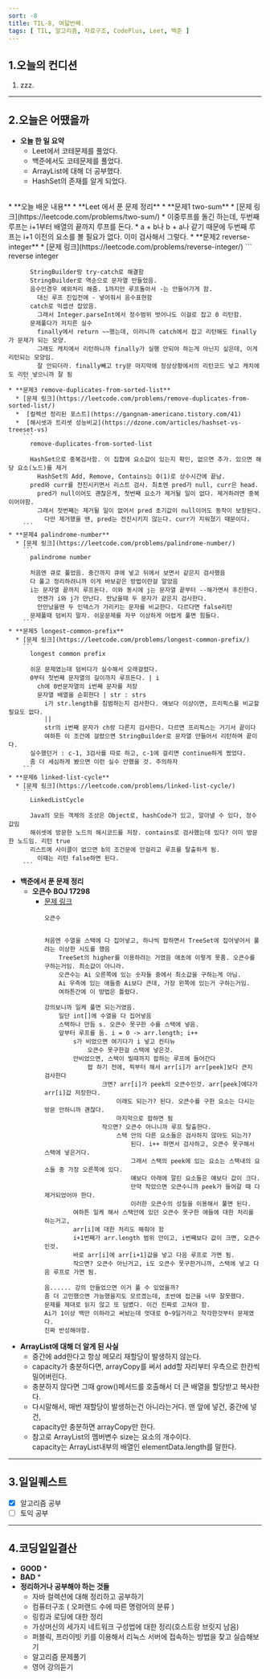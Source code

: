 ```yaml
---
sort: -8
title: TIL-8, 여덟번째.
tags: [ TIL, 알고리즘, 자료구조, CodePlus, Leet, 백준 ]
---
```


## 1.오늘의 컨디션
1. zzz.

***

## 2.오늘은 어땠을까
* **오늘 한 일 요약**  
  * Leet에서 코테문제를 풀었다.
  * 백준에서도 코테문제를 풀었다.
  * ArrayList에 대해 더 공부했다.
  * HashSet의 존재를 알게 되었다.
<br>
* **오늘 배운 내용**  
  * **Leet 에서 푼 문제 정리**
    * **문제1 two-sum**
      * [문제 링크](https://leetcode.com/problems/two-sum/)
      * 이중루프를 돌긴 하는데, 두번째 루프는 i+1부터 배열의 끝까지 루프를 돈다.
      * a + b나 b + a나 같기 때문에 두번째 루프는 i+1 이전의 요소를 볼 필요가 없다. 이미 검사해서 그렇다.
    * **문제2 reverse-integer**
      * [문제 링크](https://leetcode.com/problems/reverse-integer/)
        ```
          reverse integer
          
          StringBuilder랑 try-catch로 해결함
          StringBuilder로 역순으로 문자열 만들었음.
          음수인경우 예외처리 해줌. 1까지만 루프돌아서 -는 안들어가게 함.
            대신 루프 진입전에 - 넣어줘서 음수표현함
          catch로 익셉션 잡았음.
            그래서 Integer.parseInt에서 정수범위 벗어나도 이걸로 잡고 0 리턴함.
          문제풀다가 저지른 실수
            finally에서 return ~~했는데, 이러니까 catch에서 잡고 리턴해도 finally가 문제가 되는 모양.
            그래도 캐치에서 리턴하니까 finally가 실행 안되야 하는게 아닌지 싶은데, 이게 리턴되는 모양임.
            잘 안되더라. finally빼고 try문 마지막에 정상상황에서의 리턴코드 넣고 캐치에도 리턴 넣으니까 잘 됨
        ```
    * **문제3 remove-duplicates-from-sorted-list**
      * [문제 링크](https://leetcode.com/problems/remove-duplicates-from-sorted-list/)
      *  [컬렉션 정리된 포스트](https://gangnam-americano.tistory.com/41)
      *  [해시셋과 트리셋 성능비교](https://dzone.com/articles/hashset-vs-treeset-vs)
        ```
          remove-duplicates-from-sorted-list

          HashSet으로 중복검사함. 이 집합에 요소값이 있는지 확인, 없으면 추가. 있으면 해당 요소(노드)를 제거
            HashSet의 Add, Remove, Contains는 O(1)로 상수시간에 끝남.
          pred와 curr를 전진시키면서 리스트 검사. 최초엔 pred가 null, curr은 head.
            pred가 null이어도 괜찮은게, 첫번째 요소가 제거될 일이 없다. 제거하려면 중복이어야함.
            그래서 첫번째는 제거될 일이 없어서 pred 초기값이 null이어도 동작이 보장된다.
              다만 제거했을 땐, pred는 전진시키지 않는다. curr가 지워졌기 때문이다.
        ```
    * **문제4 palindrome-number**
      * [문제 링크](https://leetcode.com/problems/palindrome-number/)
        ```
          palindrome number
          
          처음엔 큐로 풀었음. 중간까지 큐에 넣고 뒤에서 보면서 같은지 검사했음
          다 풀고 정리하려니까 이게 바보같은 방법이란걸 알았음
          i는 문자열 끝까지 루프돈다. 이와 동시에 j는 문자열 끝부터 --해가면서 후진한다.
            언젠가 i와 j가 만난다. 만났을때 두 문자가 같은지 검사한다.
            안만났을땐 두 인덱스가 가리키는 문자를 비교한다. 다르다면 false리턴
          문제풀때 덤비지 말자. 쉬운문제를 자꾸 이상하게 어렵게 풀면 힘들다.
        ```
    * **문제5 longest-common-prefix**
      * [문제 링크](https://leetcode.com/problems/longest-common-prefix/)
        ```
          longest common prefix

          쉬운 문제였는데 덤비다가 실수해서 오래걸렸다.
          0부터 첫번째 문자열의 길이까지 루프돈다. | i
            ch에 0번문자열의 i번째 문자를 저장
            문자열 배열을 순회한다 | str : strs
              i가 str.length를 침범하는지 검사한다. 얘보다 이상이면, 프리픽스를 비교할 필요도 없다.
              ||
              str의 i번째 문자가 ch랑 다른지 검사한다. 다르면 프리픽스는 거기서 끝이다
              여하튼 이 조건에 걸렸으면 StringBuilder로 문자열 만들어서 리턴하며 끝이다.
          실수했던거 : c-1, 3검사를 따로 하고, c-1에 걸리면 continue하게 짰었다.
          좀 더 세심하게 봤으면 이런 실수 안했을 것. 주의하자
        ```
    * **문제6 linked-list-cycle**
      * [문제 링크](https://leetcode.com/problems/linked-list-cycle/)
        ```
          LinkedListCycle

          Java의 모든 객체의 조상은 Object로, hashCode가 있고, 알아낼 수 있다, 정수값임
          해쉬셋에 방문한 노드의 해시코드를 저장. contains로 검사했는데 있다? 이미 방문한 노드임. 리턴 true
          리스트에 사이클이 없으면 b의 조건문에 안걸리고 루프를 탈출하게 됨.
            이때는 리턴 false하면 된다.
        ```
  * **백준에서 푼 문제 정리**
    * **오큰수 BOJ 17298**
      * [문제 링크](https://www.acmicpc.net/problem/17298)
        ```
        오큰수
        

        처음엔 수열을 스택에 다 집어넣고, 하나씩 팝하면서 TreeSet에 집어넣어서 풀려는 이상한 시도를 했음
            TreeSet의 higher를 이용하려는 거였음 애초에 이렇게 못품. 오큰수를 구하는거임. 최소값이 아니라.
            오큰수는 Ai 오른쪽에 있는 숫자들 중에서 최소값을 구하는게 아님. 
            Ai 우측에 있는 애들중 Ai보다 큰데, 가장 왼쪽에 있는거 구하는거임.
            여하튼간에 이 방법은 틀렸다.

        강의보니까 일케 풀면 되는거였음.
            일단 int[]에 수열을 다 집어넣음
            스택하나 만듬 s. 오큰수 못구한 수를 스택에 넣음.
            앞부터 루프를 돔. i = 0 -> arr.length; i++
                s가 비었으면 여기다가 i 넣고 컨티뉴
                    오큰수 못구한걸 스택에 넣은것.
                안비었으면, 스택이 빌때까지 팝하는 루프에 들어간다
                    팝 하기 전에, 픽부터 해서 arr[i]가 arr[peek]보다 큰지 검사한다
                        크면? arr[i]가 peek의 오큰수인것. arr[peek]에다가 arr[i]값 저장한다.
                            이래도 되는가? 된다. 오큰수를 구한 요소는 다시는 방문 안하니까 괜찮다.
                            마지막으로 팝하면 됨
                        작으면? 오큰수 아니니까 루프 탈출한다.
                            스택 안의 다른 요소들은 검사하지 않아도 되는가?
                                된다. i++ 하면서 검사하고, 오큰수 못구해서 스택에 넣은거다.
                                그래서 스택의 peek에 있는 요소는 스택내의 요소들 중 가장 오른쪽에 있다.
                                얘보다 아래에 깔린 요소들은 얘보다 값이 크다.
                                만약 작았으면 오큰수니까 peek가 들어갈 때 다 제거되었어야 한다.
                                이러한 오큰수의 성질을 이용해서 풀면 된다.
                여하튼 일케 해서 스택안에 있던 오큰수 못구한 애들에 대한 처리를 하는거고,
                arr[i]에 대한 처리도 해줘야 함
                i+1번째가 arr.length 범위 안이고, i번째보다 값이 크면, 오큰수인것. 
                바로 arr[i]에 arr[i+1]값을 넣고 다음 루프로 가면 됨.
                작으면? 오큰수 아닌거고, i도 오큰수 못구한거니까, 스택에 넣고 다음 루프로 가면 됨.

        음...... 강의 안들었으면 이거 풀 수 있었을까?
        좀 더 고민했으면 가능했을지도 모르겠는데, 초반에 접근을 너무 잘못했다.
        문제를 제대로 읽지 않고 또 덤볐다. 이건 진짜로 고쳐야 함.
        Ai가 1이상 백만 이하라고 써놨는데 멋대로 0~9일거라고 착각한것부터 문제였다.
        진짜 반성해야함.
        ```
  * **ArrayList에 대해 더 알게 된 사실**
    * 중간에 add한다고 항상 메모리 재할당이 발생하지 않는다.
    * capacity가 충분하다면, arrayCopy를 써서 add할 자리부터 우측으로 한칸씩 밀어버린다.
    * 충분하지 않다면 그때 grow()메서드를 호출해서 더 큰 배열을 할당받고 복사한다.
    * 다시말해서, 매번 재할당이 발생하는건 아니라는거다. 맨 앞에 넣건, 중간에 넣건,  
      capacity만 충분하면 arrayCopy만 한다.
    * 참고로 ArrayList의 멤버변수 size는 요소의 개수이다.  
      capacity는 ArrayList내부의 배열인 elementData.length를 말한다.

***

## 3.일일퀘스트
  - [x] 알고리즘 공부
  - [ ] 토익 공부

***

## 4.코딩일일결산
* **GOOD**
  * 
* **BAD**
  * 
* **정리하거나 공부해야 하는 것들**
  * 자바 컬렉션에 대해 정리하고 공부하기
  * 컴퓨터구조 ( 오퍼랜드 수에 따른 명령어의 분류 )
  * 링킹과 로딩에 대한 정리
  * 가상머신의 세가지 네트워크 구성법에 대한 정리(호스트랑 브릿지 남음)
  * 퍼블릭, 프라이빗 키를 이용해서 리눅스 서버에 접속하는 방법을 찾고 실습해보기
  * 알고리즘 문제풀기
  * 영어 강의듣기